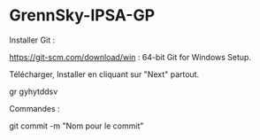 # GrennSky-IPSA-GP
Installer Git :

https://git-scm.com/download/win : 64-bit Git for Windows Setup.

Télécharger, Installer en cliquant sur "Next" partout.


gr gyhytddsv





Commandes : 

git commit -m "Nom pour le commit"
